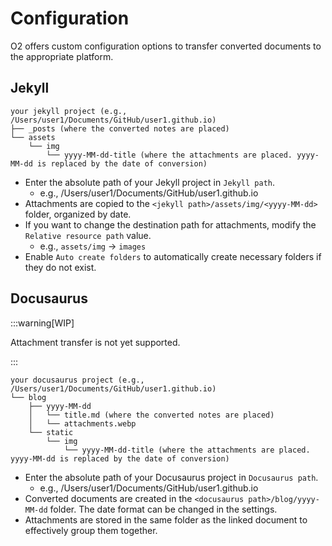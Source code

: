 # Configuration

O2 offers custom configuration options to transfer converted documents to the appropriate platform.

## Jekyll

```text
your jekyll project (e.g., /Users/user1/Documents/GitHub/user1.github.io)
├── _posts (where the converted notes are placed)
└── assets
    └── img
        └── yyyy-MM-dd-title (where the attachments are placed. yyyy-MM-dd is replaced by the date of conversion)
```

- Enter the absolute path of your Jekyll project in `Jekyll path`.
  - e.g., /Users/user1/Documents/GitHub/user1.github.io
- Attachments are copied to the `<jekyll path>/assets/img/<yyyy-MM-dd>` folder, organized by date.
- If you want to change the destination path for attachments, modify the `Relative resource path` value.
  - e.g., `assets/img` -> `images`
- Enable `Auto create folders` to automatically create necessary folders if they do not exist.

## Docusaurus

:::warning[WIP]

Attachment transfer is not yet supported.

:::

```text
your docusaurus project (e.g., /Users/user1/Documents/GitHub/user1.github.io)
└── blog
    ├── yyyy-MM-dd
    │   └── title.md (where the converted notes are placed)
    │   └── attachments.webp
    └── static
        └── img
            └── yyyy-MM-dd-title (where the attachments are placed. yyyy-MM-dd is replaced by the date of conversion)
```

- Enter the absolute path of your Docusaurus project in `Docusaurus path`.
  - e.g., /Users/user1/Documents/GitHub/user1.github.io
- Converted documents are created in the `<docusaurus path>/blog/yyyy-MM-dd` folder. The date format can be changed in the settings.
- Attachments are stored in the same folder as the linked document to effectively group them together.
